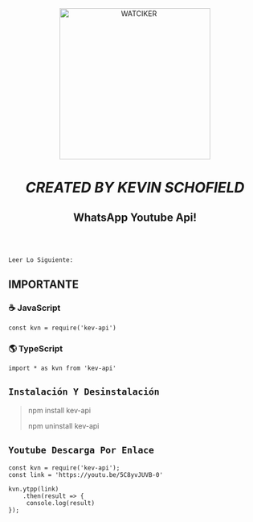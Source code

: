 <div align="center">
<img src="https://i.ibb.co/89FWP7q/awe.png" alt="WATCIKER" width="300" />

# _**CREATED BY KEVIN SCHOFIELD**_

## WhatsApp Youtube Api!
> 
>
</div><br/>
<br/>

```
Leer Lo Siguiente:
```

## IMPORTANTE

### ☕ JavaScript
```JS
const kvn = require('kev-api')
```
### 🌎 TypeScript
```TS 
import * as kvn from 'kev-api'
```

## ```Instalación Y Desinstalación```
> npm install kev-api
>  
> npm uninstall kev-api


## ```Youtube Descarga Por Enlace```
``` 
const kvn = require('kev-api');
const link = 'https://youtu.be/5C8yvJUVB-0'

kvn.ytpp(link)
    .then(result => {
     console.log(result)
});
```